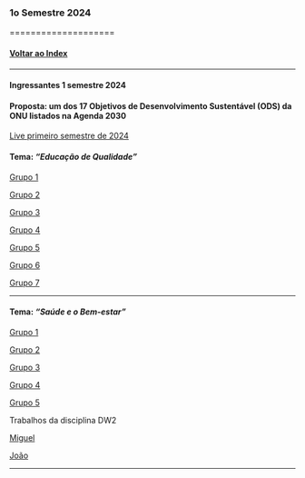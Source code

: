 
### 1o Semestre 2024
====================
#### [Voltar ao Index](README.md)

* * *
#### Ingressantes 1 semestre 2024
#### Proposta:  um dos 17 Objetivos de Desenvolvimento Sustentável (ODS) da ONU listados na Agenda 2030

[Live primeiro semestre de 2024]()
#### Tema: _“Educação de Qualidade”_



[Grupo 1](https://github.com/CasemiroSJunior/P.I.Fatec-1SEM.2024)

[Grupo 2](https://github.com/KauaFT/PrimeiroPI_FATEC_2024)


[Grupo 3](https://github.com/KauePO/Projeto-Interdisciplinar-01-2024)


[Grupo 4](https://github.com/RashiniK/Fatec-PI)

[Grupo 5](https://github.com/bruno-santos382/PI_SEMESTRE_1)

[Grupo 6](https://github.com/DSM-Grupo-06-Projeto-Integrador-2024/dsm-grupo-6-pi)

[Grupo 7](https://github.com/GabrielVictorino8266/pi_1semestre)
* * *

#### Tema: _“Saúde e o Bem-estar”_



[Grupo 1](https://github.com/Jrdotan/Medcontrol-Proj-2SEM-Grupo-1)

[Grupo 2](https://github.com/Kallielmpinheiro/FATEC_2024_2SEM_PI)


[Grupo 3](https://github.com/bruno87532/PI-FATECDSM2SMSB)


[Grupo 4](https://github.com/Watch-Zone-Projeto-PI/Watch-Zone)

[Grupo 5](https://github.com/pedromnicolau/Projeto-PI-Kaizen)

Trabalhos da disciplina DW2

[Miguel ]()

[João]()

* * *